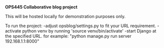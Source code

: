 **OPS445 Collaborative blog project**

This will be hosted locally for demonstration purposes only. 

To run the project:
-adjust opsblog/settings.py to fit your URL requirement.
-activate python venv by running 'source venv/bin/activate'
-start Django at the specified URL. for example: "python manage.py run server 192.168.1.1:8000"
